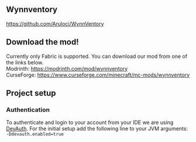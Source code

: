 ## Wynnventory
https://github.com/Aruloci/WynnVentory

## Download the mod!
Currently only Fabric is supported. You can download our mod from one of the links below.<br/>
Modrinth: https://modrinth.com/mod/wynnventory<br/>
CurseForge: https://www.curseforge.com/minecraft/mc-mods/wynnventory

## Project setup
### Authentication
To authenticate and login to your account from your IDE we are using [DevAuth](https://github.com/DJtheRedstoner/DevAuth).
For the initial setup add the following line to your JVM arguments:<br/>
`-Ddevauth.enabled=true`